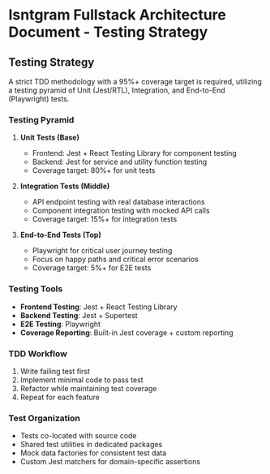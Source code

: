 # Isntgram Fullstack Architecture Document - Testing Strategy

## Testing Strategy

A strict TDD methodology with a 95%+ coverage target is required, utilizing a testing pyramid of Unit (Jest/RTL), Integration, and End-to-End (Playwright) tests.

### Testing Pyramid

1. **Unit Tests (Base)**
   - Frontend: Jest + React Testing Library for component testing
   - Backend: Jest for service and utility function testing
   - Coverage target: 80%+ for unit tests

2. **Integration Tests (Middle)**
   - API endpoint testing with real database interactions
   - Component integration testing with mocked API calls
   - Coverage target: 15%+ for integration tests

3. **End-to-End Tests (Top)**
   - Playwright for critical user journey testing
   - Focus on happy paths and critical error scenarios
   - Coverage target: 5%+ for E2E tests

### Testing Tools

- **Frontend Testing**: Jest + React Testing Library
- **Backend Testing**: Jest + Supertest
- **E2E Testing**: Playwright
- **Coverage Reporting**: Built-in Jest coverage + custom reporting

### TDD Workflow

1. Write failing test first
2. Implement minimal code to pass test
3. Refactor while maintaining test coverage
4. Repeat for each feature

### Test Organization

- Tests co-located with source code
- Shared test utilities in dedicated packages
- Mock data factories for consistent test data
- Custom Jest matchers for domain-specific assertions
